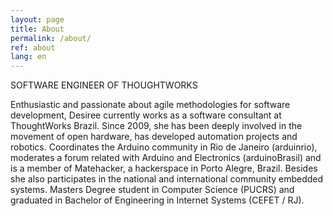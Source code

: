 ```yaml
---
layout: page
title: About
permalink: /about/
ref: about
lang: en
---
```



SOFTWARE ENGINEER OF THOUGHTWORKS

Enthusiastic and passionate about agile methodologies for software development, Desiree currently works as a software consultant at ThoughtWorks Brazil. Since 2009, she has been deeply involved in the movement of open hardware, has developed automation projects and robotics. Coordinates the Arduino community in Rio de Janeiro (​arduinrio​), moderates a forum related with Arduino and Electronics (​arduinoBrasil​) and is a member of ​Matehacker​, a hackerspace in Porto Alegre, Brazil. Besides she also participates in the national and international community embedded systems. Masters Degree student in Computer Science (PUCRS) and graduated in Bachelor of Engineering in Internet Systems (CEFET / RJ).

